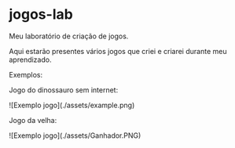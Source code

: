# jogos-lab

<p>Meu laboratório de criação de jogos.</p>

<p>Aqui estarão presentes vários jogos que criei e criarei durante meu aprendizado.</p>

<p>Exemplos:</p>
<p>Jogo do dinossauro sem internet:</p>
![Exemplo jogo](./assets/example.png)
<p>Jogo da velha:</p>
![Exemplo jogo](./assets/Ganhador.PNG)
